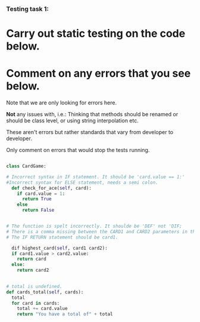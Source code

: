 ### Testing task 1:

# Carry out static testing on the code below.
# Comment on any errors that you see below.

Note that we are only looking for errors here.

**Not** any issues with, i.e.: 
Thinking that methods should be renamed or should be class level, or using string interpolation etc. 

These aren't errors but rather standards that vary from developer to developer. 

Only comment on errors that would stop the tests running.

```python

class CardGame:

# Incorrect syntax in IF statement. It should be 'card.value == 1:'
#Incorrect syntax for ELSE statement, needs a semi colon.
  def check_for_ace(self, card):
    if card.value = 1:
      return True
    else
      return False


# The function is spelt incorrectly. It shoulde be 'DEF' not 'DIF;
# There is a comma missing between the CARD1 and CARD2 parameters in the function.   
# The IF RETURN statement should be card1.

  dif highest_card(self, card1 card2):
  if card1.value > card2.value:
    return card
  else:
    return card2
  

# total is undefined.
def cards_total(self, cards):
  total
  for card in cards:
    total += card.value
    return "You have a total of" + total
  
```
